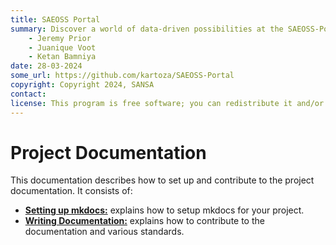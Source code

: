 ```yaml
---
title: SAEOSS Portal
summary: Discover a world of data-driven possibilities at the SAEOSS-Portal, where information converges to empower data sharing and decision-making.
    - Jeremy Prior
    - Juanique Voot
    - Ketan Bamniya
date: 28-03-2024
some_url: https://github.com/kartoza/SAEOSS-Portal
copyright: Copyright 2024, SANSA
contact:
license: This program is free software; you can redistribute it and/or modify it under the terms of the GNU Affero General Public License as published by the Free Software Foundation; either version 3 of the License, or (at your option) any later version.
---
```


# Project Documentation

This documentation describes how to set up and contribute to the project documentation. It consists of:

* **[Setting up mkdocs:](./make-docs.md)** explains how to setup mkdocs for your project.
* **[Writing Documentation:](./writing.md)** explains how to contribute to the documentation and various standards.

